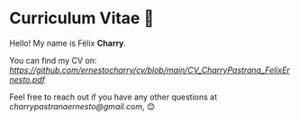 # Curriculum Vitae 🚀

Hello! My name is Félix **Charry**. 

You can find my CV on: 
_https://github.com/ernestocharry/cv/blob/main/CV_CharryPastrana_FelixErnesto.pdf_

Feel free to reach out if you have any other questions at _charrypastranaernesto@gmail.com_, 😊